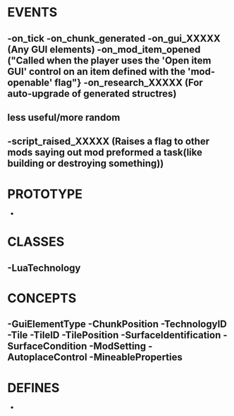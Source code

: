 EVENTS
================
-on_tick
-on_chunk_generated
-on_gui_XXXXX (Any GUI elements)
-on_mod_item_opened	("Called when the player uses the 'Open item GUI' control on an item defined with the 'mod-openable' flag"}
-on_research_XXXXX (For auto-upgrade of generated structres)
-

less useful/more random
--------------------------
-script_raised_XXXXX (Raises a flag to other mods saying out mod preformed a task(like building or destroying something))
-

PROTOTYPE
================
-

CLASSES
================
-LuaTechnology
-

CONCEPTS
================
-GuiElementType
-ChunkPosition
-TechnologyID
-Tile
-TileID
-TilePosition
-SurfaceIdentification
-SurfaceCondition
-ModSetting
-AutoplaceControl
-MineableProperties
-
DEFINES
================
-
